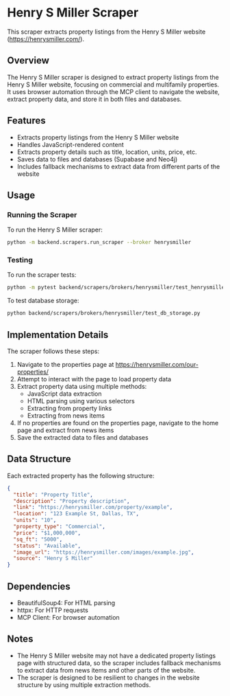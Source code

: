 # Henry S Miller Scraper

This scraper extracts property listings from the Henry S Miller website (https://henrysmiller.com/).

## Overview

The Henry S Miller scraper is designed to extract property listings from the Henry S Miller website, focusing on commercial and multifamily properties. It uses browser automation through the MCP client to navigate the website, extract property data, and store it in both files and databases.

## Features

- Extracts property listings from the Henry S Miller website
- Handles JavaScript-rendered content
- Extracts property details such as title, location, units, price, etc.
- Saves data to files and databases (Supabase and Neo4j)
- Includes fallback mechanisms to extract data from different parts of the website

## Usage

### Running the Scraper

To run the Henry S Miller scraper:

```bash
python -m backend.scrapers.run_scraper --broker henrysmiller
```

### Testing

To run the scraper tests:

```bash
python -m pytest backend/scrapers/brokers/henrysmiller/test_henrysmiller_scraper.py -v
```

To test database storage:

```bash
python backend/scrapers/brokers/henrysmiller/test_db_storage.py
```

## Implementation Details

The scraper follows these steps:

1. Navigate to the properties page at https://henrysmiller.com/our-properties/
2. Attempt to interact with the page to load property data
3. Extract property data using multiple methods:
   - JavaScript data extraction
   - HTML parsing using various selectors
   - Extracting from property links
   - Extracting from news items
4. If no properties are found on the properties page, navigate to the home page and extract from news items
5. Save the extracted data to files and databases

## Data Structure

Each extracted property has the following structure:

```json
{
  "title": "Property Title",
  "description": "Property description",
  "link": "https://henrysmiller.com/property/example",
  "location": "123 Example St, Dallas, TX",
  "units": "10",
  "property_type": "Commercial",
  "price": "$1,000,000",
  "sq_ft": "5000",
  "status": "Available",
  "image_url": "https://henrysmiller.com/images/example.jpg",
  "source": "Henry S Miller"
}
```

## Dependencies

- BeautifulSoup4: For HTML parsing
- httpx: For HTTP requests
- MCP Client: For browser automation

## Notes

- The Henry S Miller website may not have a dedicated property listings page with structured data, so the scraper includes fallback mechanisms to extract data from news items and other parts of the website.
- The scraper is designed to be resilient to changes in the website structure by using multiple extraction methods.
